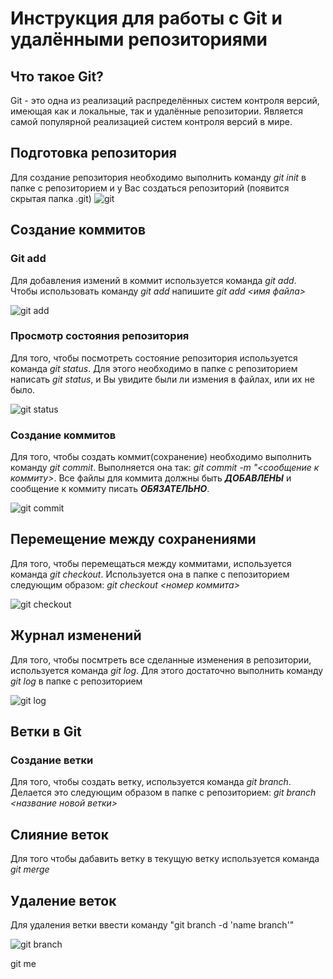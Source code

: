 # Инструкция для работы с Git и удалёнными репозиториями

## Что такое Git?
Git - это одна из реализаций распределённых систем контроля версий, имеющая как и локальные, так и удалённые репозитории. Является самой популярной реализацией систем контроля версий в мире.
## Подготовка репозитория
Для создание репозитория необходимо выполнить команду *git init*  в папке с репозиторием и у Вас создаться репозиторий (появится скрытая папка .git)
![git](https://blog.faradars.org/wp-content/uploads/2020/03/Git-init.jpg) 

## Создание коммитов

### Git add
Для добавления измений в коммит используется команда *git add*. Чтобы использовать команду *git add* напишите *git add <имя файла>*

![git add](https://avatars.mds.yandex.net/get-images-cbir/8321403/LNrvFkndW01ZnFzlxVskrw2057/ocr)

### Просмотр состояния репозитория
Для того, чтобы посмотреть состояние репозитория используется команда *git status*. Для этого необходимо в папке с репозиторием написать *git status*, и Вы увидите были ли измения в файлах, или их не было.

![git status](https://avatars.mds.yandex.net/get-images-cbir/761817/IF4GfPccm4wSFnXh-OBxkg2712/ocr)

### Создание коммитов
Для того, чтобы создать коммит(сохранение) необходимо выполнить команду *git commit*. Выполняется она так: *git commit -m "<сообщение к коммиту>*. Все файлы для коммита должны быть ***ДОБАВЛЕНЫ*** и сообщение к коммиту писать ***ОБЯЗАТЕЛЬНО***.

![git commit](https://avatars.mds.yandex.net/i?id=d2754251cc1f78b307adbcf120f153cb4cec279b-7460122-images-thumbs&n=13)

## Перемещение между сохранениями
Для того, чтобы перемещаться между коммитами, используется команда *git checkout*. Используется она в папке с пепозиторием следующим образом: *git checkout <номер коммита>*

![git checkout](https://avatars.mds.yandex.net/get-images-cbir/6140886/47xoyFlQCweaxijD1a91GA3010/ocr)

## Журнал изменений
Для того, чтобы посмтреть все сделанные изменения в репозитории, используется команда *git log*. Для этого достаточно выполнить команду *git log* в папке с репозиторием

![git log](https://avatars.mds.yandex.net/get-images-cbir/225320/lvgCNjcQLEtXCgCBFFvmJw3182/ocr)

## Ветки в Git

### Создание ветки

Для того, чтобы создать ветку, используется команда *git branch*. Делается это следующим образом в папке с репозиторием: *git branch <название новой ветки>*

## Слияние веток

Для того чтобы дабавить ветку в текущую ветку используется команда *git merge <name branch>*

## Удаление веток
Для удаления ветки ввести команду "git branch -d 'name branch'"

![git branch](https://avatars.mds.yandex.net/get-images-cbir/790415/2jpUBPDixDGdX1T2MstA6w3341/ocr)

git me